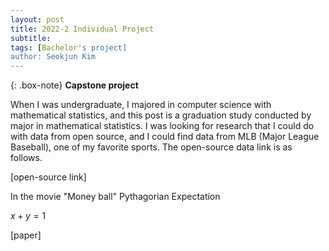 ```yaml
---
layout: post
title: 2022-2 Individual Project
subtitle: 
tags: [Bachelor's project]
author: Seokjun Kim
---
```


{: .box-note}
**Capstone project**

When I was undergraduate, I majored in computer science with mathematical statistics, and this post is a graduation study conducted by major in mathematical statistics.
I was looking for research that I could do with data from open source, and I could find data from MLB (Major League Baseball), one of my favorite sports.
The open-source data link is as follows.

[open-source link]

In the movie "Money ball"
Pythagorian Expectation

$x+y=1$

[paper]